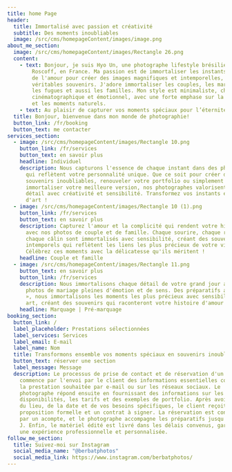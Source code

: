 ```yaml
---
title: home Page
header:
  title: Immortalisé avec passion et créativité
  subtitle: Des moments inoubliables
  image: /src/cms/homepageContent/images/image.png
about_me_section:
  image: /src/cms/homepageContent/images/Rectangle 26.png
  content:
    - text: Bonjour, je suis Hyo Un, une photographe lifestyle brésilienne basée à
        Roscoff, en France. Ma passion est de immortaliser les instants fugaces
        de l'amour pour créer des images magnifiques et intemporelles,
        véritables souvenirs. J'adore immortaliser les couples, les mariages,
        les fugues et aussi les familles. Mon style est minimaliste, chaleureux,
        cinématographique et émotionnel, avec une forte emphase sur la narration
        et les moments naturels.
    - text: Au plaisir de capturer vos moments spéciaux pour l’éternité!
  title: Bonjour, bienvenue dans mon monde de photographie!
  button_link: /fr/booking
  button_text: me contacter
services_section:
  - image: /src/cms/homepageContent/images/Rectangle 10.png
    button_link: /fr/services
    button_text: en savoir plus
    headline: Individuel
    description: Nous capturons l'essence de chaque instant dans des photos uniques
      qui reflètent votre personnalité unique. Que ce soit pour créer des
      souvenirs inoubliables, renouveler votre portfolio ou simplement
      immortaliser votre meilleure version, nos photographes valorisent chaque
      détail avec créativité et sensibilité. Transformez vos instants en œuvres
      d'art !
  - image: /src/cms/homepageContent/images/Rectangle 10 (1).png
    button_link: /fr/services
    button_text: en savoir plus
    description: Capturez l'amour et la complicité qui rendent votre histoire unique
      avec nos photos de couple et de famille. Chaque sourire, chaque regard,
      chaque câlin sont immortalisés avec sensibilité, créant des souvenirs
      intemporels qui reflètent les liens les plus précieux de votre vie.
      Célébrez ces moments avec la délicatesse qu'ils méritent !
    headline: Couple et famille
  - image: /src/cms/homepageContent/images/Rectangle 11.png
    button_text: en savoir plus
    button_link: /fr/services
    description: Nous immortalisons chaque détail de votre grand jour avec des
      photos de mariage pleines d'émotion et de sens. Des préparatifs au « oui
      », nous immortalisons les moments les plus précieux avec sensibilité et
      art, créant des souvenirs qui raconteront votre histoire d'amour à jamais.
    headline: Marquage | Pré-marquage
booking_section:
  button_link: /
  label_placeholder: Prestations sélectionnées
  label_services: Services
  label_email: E-mail
  label_name: Nom
  title: Transformons ensemble vos moments spéciaux en souvenirs inoubliables !
  button_text: réserver une section
  label_message: Message
  description: Le processus de prise de contact et de réservation d'un photographe
    commence par l'envoi par le client des informations essentielles concernant
    la prestation souhaitée par e-mail ou sur les réseaux sociaux. Le
    photographe répond ensuite en fournissant des informations sur les
    disponibilités, les tarifs et des exemples de portfolio. Après avoir discuté
    du lieu, de la date et de vos besoins spécifiques, le client reçoit une
    proposition formelle et un contrat à signer. La réservation est confirmée
    par un acompte, et le photographe accompagne les préparatifs jusqu'au jour
    J. Enfin, le matériel édité est livré dans les délais convenus, garantissant
    une expérience professionnelle et personnalisée.
follow_me_section:
  title: Suivez-moi sur Instagram
  social_media_name: "@berbatphotos"
  social_media_link: https://www.instagram.com/berbatphotos/
---
```

